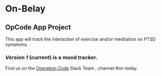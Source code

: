 # On-Belay

## OpCode App Project 


This app will track the interaction of exercise and/or meditation on PTSD symptoms.

### *Version 1* (current) is a mood tracker.

Find us on the [Operation Code](https://www.operationcode.org/join) Slack Team , channel #on-belay.